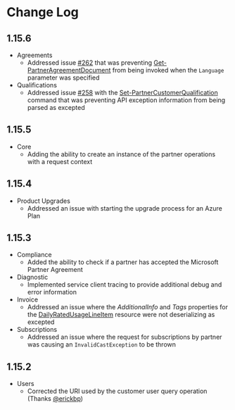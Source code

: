 <!--
    Please leave this section at the top of the change log.

    Changes for the upcoming release should go under the section titled "Upcoming Release", and should adhere to the following format:

    ## Upcoming Release
    * Overview of change #1
        - Additional information about change #1
    * Overview of change #2
        - Additional information about change #2
        - Additional information about change #2
    * Overview of change #3
    * Overview of change #4
        - Additional information about change #4

    ## YYYY.MM.DD - Version X.Y.Z (Previous Release)
    * Overview of change #1
        - Additional information about change #1
-->

# Change Log

## 1.15.6

* Agreements
  * Addressed issue [#262](https://github.com/microsoft/Partner-Center-PowerShell/issues/262) that was preventing [Get-PartnerAgreementDocument](https://docs.microsoft.com/powershell/module/partnercenter/Get-PartnerAgreementDocument) from being invoked when the `Language` parameter was specified
* Qualifications
  * Addressed issue [#258](https://github.com/microsoft/Partner-Center-PowerShell/issues/258) with the [Set-PartnerCustomerQualification](https://docs.microsoft.com/powershell/module/partnercenter/Set-PartnerCustomerQualification) command that was preventing API exception information from being parsed as excepted

## 1.15.5

* Core
  * Adding the ability to create an instance of the partner operations with a request context

## 1.15.4

* Product Upgrades
  * Addressed an issue with starting the upgrade process for an Azure Plan

## 1.15.3

* Compliance
  * Added the ability to check if a partner has accepted the Microsoft Partner Agreement
* Diagnostic
  * Implemented service client tracing to provide additional debug and error information
* Invoice
  * Addressed an issue where the *AdditionalInfo* and *Tags* properties for the [DailyRatedUsageLineItem](https://github.com/isaiahwilliams/partner-center-dotnet/blob/master/src/PartnerCenter/Models/Invoices/DailyRatedUsageLineItem.cs) resource were not deserializing as excepted
* Subscriptions
  * Addressed an issue where the request for subscriptions by partner was causing an `InvalidCastException` to be thrown  

## 1.15.2

* Users
  * Corrected the URI used by the customer user query operation (Thanks [@erickbp](https://github.com/erickbp))
